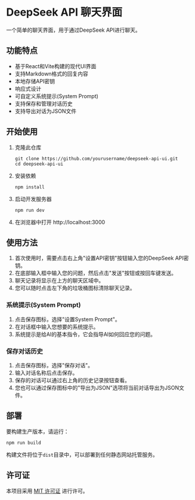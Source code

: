 # DeepSeek API 聊天界面

一个简单的聊天界面，用于通过DeepSeek API进行聊天。

## 功能特点

- 基于React和Vite构建的现代UI界面
- 支持Markdown格式的回复内容
- 本地存储API密钥
- 响应式设计
- 可自定义系统提示(System Prompt)
- 支持保存和管理对话历史
- 支持导出对话为JSON文件

## 开始使用

1. 克隆此仓库
   ```
   git clone https://github.com/yourusername/deepseek-api-ui.git
   cd deepseek-api-ui
   ```

2. 安装依赖
   ```
   npm install
   ```

3. 启动开发服务器
   ```
   npm run dev
   ```

4. 在浏览器中打开 http://localhost:3000

## 使用方法

1. 首次使用时，需要点击右上角"设置API密钥"按钮输入您的DeepSeek API密钥。
2. 在底部输入框中输入您的问题，然后点击"发送"按钮或按回车键发送。
3. 聊天记录将显示在上方的聊天区域中。
4. 您可以随时点击左下角的垃圾桶图标清除聊天记录。

### 系统提示(System Prompt)

1. 点击保存图标，选择"设置System Prompt"。
2. 在对话框中输入您想要的系统提示。
3. 系统提示是给AI的基本指令，它会指导AI如何回应您的问题。

### 保存对话历史

1. 点击保存图标，选择"保存对话"。
2. 输入对话名称后点击保存。
3. 保存的对话可以通过右上角的历史记录按钮查看。
4. 您也可以通过保存图标中的"导出为JSON"选项将当前对话导出为JSON文件。

## 部署

要构建生产版本，请运行：

```
npm run build
```

构建文件将位于`dist`目录中，可以部署到任何静态网站托管服务。

## 许可证

本项目采用 [MIT 许可证](LICENSE) 进行许可。 